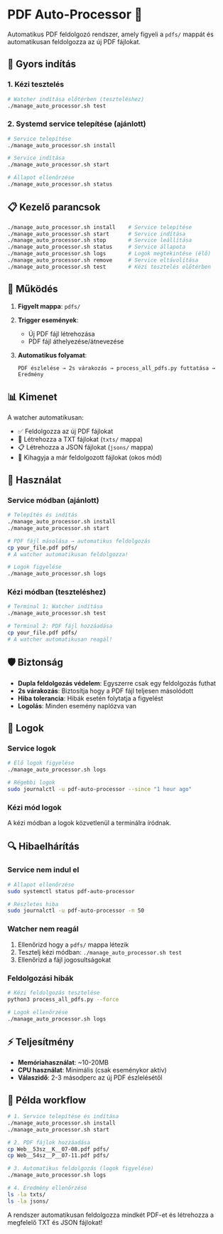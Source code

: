 # PDF Auto-Processor 🤖

Automatikus PDF feldolgozó rendszer, amely figyeli a `pdfs/` mappát és automatikusan feldolgozza az új PDF fájlokat.

## 🚀 Gyors indítás

### 1. Kézi tesztelés

```bash
# Watcher indítása előtérben (teszteléshez)
./manage_auto_processor.sh test
```

### 2. Systemd service telepítése (ajánlott)

```bash
# Service telepítése
./manage_auto_processor.sh install

# Service indítása
./manage_auto_processor.sh start

# Állapot ellenőrzése
./manage_auto_processor.sh status
```

## 📋 Kezelő parancsok

```bash
./manage_auto_processor.sh install    # Service telepítése
./manage_auto_processor.sh start      # Service indítása
./manage_auto_processor.sh stop       # Service leállítása
./manage_auto_processor.sh status     # Service állapota
./manage_auto_processor.sh logs       # Logok megtekintése (élő)
./manage_auto_processor.sh remove     # Service eltávolítása
./manage_auto_processor.sh test       # Kézi tesztelés előtérben
```

## 🔧 Működés

1. **Figyelt mappa**: `pdfs/`
2. **Trigger események**:
   - Új PDF fájl létrehozása
   - PDF fájl áthelyezése/átnevezése
3. **Automatikus folyamat**:

   ```
   PDF észlelése → 2s várakozás → process_all_pdfs.py futtatása → Eredmény
   ```

## 📊 Kimenet

A watcher automatikusan:

- ✅ Feldolgozza az új PDF fájlokat
- 📄 Létrehozza a TXT fájlokat (`txts/` mappa)
- 📋 Létrehozza a JSON fájlokat (`jsons/` mappa)
- 🔄 Kihagyja a már feldolgozott fájlokat (okos mód)

## 🎯 Használat

### Service módban (ajánlott)

```bash
# Telepítés és indítás
./manage_auto_processor.sh install
./manage_auto_processor.sh start

# PDF fájl másolása → automatikus feldolgozás
cp your_file.pdf pdfs/
# A watcher automatikusan feldolgozza!

# Logok figyelése
./manage_auto_processor.sh logs
```

### Kézi módban (teszteléshez)

```bash
# Terminal 1: Watcher indítása
./manage_auto_processor.sh test

# Terminal 2: PDF fájl hozzáadása
cp your_file.pdf pdfs/
# A watcher automatikusan reagál!
```

## 🛡️ Biztonság

- **Dupla feldolgozás védelem**: Egyszerre csak egy feldolgozás futhat
- **2s várakozás**: Biztosítja hogy a PDF fájl teljesen másolódott
- **Hiba tolerancia**: Hibák esetén folytatja a figyelést
- **Logolás**: Minden esemény naplózva van

## 📝 Logok

### Service logok

```bash
# Élő logok figyelése
./manage_auto_processor.sh logs

# Régebbi logok
sudo journalctl -u pdf-auto-processor --since "1 hour ago"
```

### Kézi mód logok

A kézi módban a logok közvetlenül a terminálra íródnak.

## 🔍 Hibaelhárítás

### Service nem indul el

```bash
# Állapot ellenőrzése
sudo systemctl status pdf-auto-processor

# Részletes hiba
sudo journalctl -u pdf-auto-processor -n 50
```

### Watcher nem reagál

1. Ellenőrizd hogy a `pdfs/` mappa létezik
2. Tesztelj kézi módban: `./manage_auto_processor.sh test`
3. Ellenőrizd a fájl jogosultságokat

### Feldolgozási hibák

```bash
# Kézi feldolgozás tesztelése
python3 process_all_pdfs.py --force

# Logok ellenőrzése
./manage_auto_processor.sh logs
```

## ⚡ Teljesítmény

- **Memóriahasználat**: ~10-20MB
- **CPU használat**: Minimális (csak eseménykor aktív)
- **Válaszidő**: 2-3 másodperc az új PDF észlelésétől

## 🎉 Példa workflow

```bash
# 1. Service telepítése és indítása
./manage_auto_processor.sh install
./manage_auto_processor.sh start

# 2. PDF fájlok hozzáadása
cp Web__53sz__K__07-08.pdf pdfs/
cp Web__54sz__P__07-11.pdf pdfs/

# 3. Automatikus feldolgozás (logok figyelése)
./manage_auto_processor.sh logs

# 4. Eredmény ellenőrzése
ls -la txts/
ls -la jsons/
```

A rendszer automatikusan feldolgozza mindkét PDF-et és létrehozza a megfelelő TXT és JSON fájlokat!

